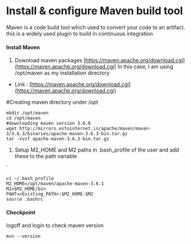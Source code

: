 # Install & configure Maven build tool

Maven is a code build tool which used to convert your code to an artifact. this is a widely used plugin to build in continuous integration

#### [](https://github.com/OktaySavdi/Project1#install-maven-on-jenkins)Install Maven

1.  Download maven packages  [https://maven.apache.org/download.cgi](https://maven.apache.org/download.cgi)
In this case, I am using /opt/maven as my installation directory

-   Link :  [https://maven.apache.org/download.cgi](https://maven.apache.org/download.cgi)
    
#Creating maven directory under /opt

    mkdir /opt/maven
    cd /opt/maven
    #downloading maven version 3.6.0
    wget http://mirrors.estointernet.in/apache/maven/maven-3/3.6.3/binaries/apache-maven-3.6.3-bin.tar.gz
    tar -xvzf apache-maven-3.6.3-bin.tar.gz
        

1.  Setup M2_HOME and M2 paths in .bash_profile of the user and add these to the path variable

`

    vi ~/.bash_profile
    M2_HOME=/opt/maven/apache-maven-3.6.1
    M2=$M2_HOME/bin
    PAHT=<Existing_PATH>:$M2_HOME:$M2
    source .bashrc

#### [](https://github.com/OktaySavdi/Project1#checkpoint)Checkpoint

logoff and login to check maven version
    
    mvn --version
